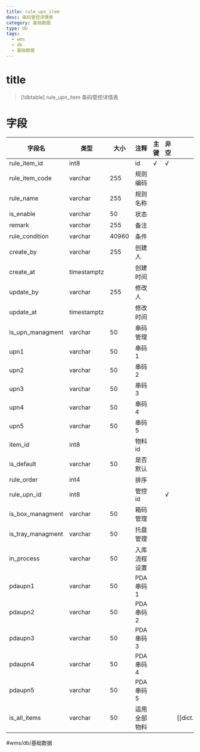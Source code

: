 ```yaml
---
title: rule_upn_item
desc: 条码管控详情表
category: 基础数据
type: db
tags:
  - wms
  - db
  - 基础数据
---
```


# title
>[!dbtable] rule_upn_item
> 条码管控详情表

# 字段
| 字段名 | 类型 | 大小 | 注释 | 主键 | 非空 | 关联 |
| --- | --- | --- | --- | --- | --- | --- |
| rule_item_id | int8 |  | id | √ | √ |  |
| rule_item_code | varchar | 255 | 规则编码 |  |  |  |
| rule_name | varchar | 255 | 规则名称 |  |  |  |
| is_enable | varchar | 50 | 状态 |  |  |  |
| remark | varchar | 255 | 备注 |  |  |  |
| rule_condition | varchar | 40960 | 条件 |  |  |  |
| create_by | varchar | 255 | 创建人 |  |  |  |
| create_at | timestamptz |  | 创建时间 |  |  |  |
| update_by | varchar | 255 | 修改人 |  |  |  |
| update_at | timestamptz |  | 修改时间 |  |  |  |
| is_upn_managment | varchar | 50 | 串码管理 |  |  |  |
| upn1 | varchar | 50 | 串码1 |  |  |  |
| upn2 | varchar | 50 | 串码2 |  |  |  |
| upn3 | varchar | 50 | 串码3 |  |  |  |
| upn4 | varchar | 50 | 串码4 |  |  |  |
| upn5 | varchar | 50 | 串码5 |  |  |  |
| item_id | int8 |  | 物料id |  |  |  |
| is_default | varchar | 50 | 是否默认 |  |  |  |
| rule_order | int4 |  | 排序 |  |  |  |
| rule_upn_id | int8 |  | 管控id |  | √ |  |
| is_box_managment | varchar | 50 | 箱码管理 |  |  |  |
| is_tray_managment | varchar | 50 | 托盘管理 |  |  |  |
| in_process | varchar | 50 | 入库流程设置 |  |  |  |
| pdaupn1 | varchar | 50 | PDA串码1 |  |  |  |
| pdaupn2 | varchar | 50 | PDA串码2 |  |  |  |
| pdaupn3 | varchar | 50 | PDA串码3 |  |  |  |
| pdaupn4 | varchar | 50 | PDA串码4 |  |  |  |
| pdaupn5 | varchar | 50 | PDA串码5 |  |  |  |
| is_all_items | varchar | 50 | 适用全部物料 |  |  | [[dict.IS_ENABLE]] |
#wms/db/基础数据
